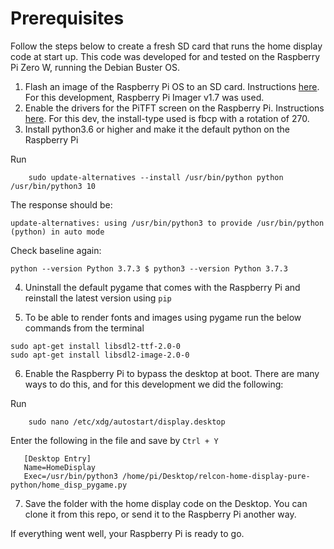 # Prerequisites

Follow the steps below to create a fresh SD card that runs the home display code at start up. This code was developed for and tested on the Raspberry Pi Zero W, running the Debian Buster OS. 

1. Flash an image of the Raspberry Pi OS to an SD card. Instructions [here](https://www.raspberrypi.com/documentation/computers/getting-started.html). For this development, Raspberry Pi Imager v1.7 was used.
2. Enable the drivers for the PiTFT screen on the Raspberry Pi. Instructions [here](https://learn.adafruit.com/adafruit-pitft-28-inch-resistive-touchscreen-display-raspberry-pi/easy-install-2). For this dev, the install-type used is fbcp with a rotation of 270.
3. Install python3.6 or higher and make it the default python on the Raspberry Pi

Run
```
    sudo update-alternatives --install /usr/bin/python python /usr/bin/python3 10
```
The response should be:

```
update-alternatives: using /usr/bin/python3 to provide /usr/bin/python (python) in auto mode
```

Check baseline again:

```
python --version Python 3.7.3 $ python3 --version Python 3.7.3
```

4. Uninstall the default pygame that comes with the Raspberry Pi and reinstall the latest version using ```pip```

5. To be able to render fonts and images using pygame run the below commands from the terminal
   

```
sudo apt-get install libsdl2-ttf-2.0-0
sudo apt-get install libsdl2-image-2.0-0
```

6. Enable the Raspberry Pi to bypass the desktop at boot. There are many ways to do this, and for this development we did the following:

Run

```
    sudo nano /etc/xdg/autostart/display.desktop
```

Enter the following in the file and save by ```Ctrl + Y```

```
   [Desktop Entry]
   Name=HomeDisplay
   Exec=/usr/bin/python3 /home/pi/Desktop/relcon-home-display-pure-python/home_disp_pygame.py
```

7. Save the folder with the home display code on the Desktop. You can clone it from this repo, or send it to the Raspberry Pi another way. 

If everything went well, your Raspberry Pi is ready to go.

